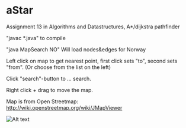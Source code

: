 # aStar
Assignment 13 in Algorithms and Datastructures, A*/dijkstra pathfinder

"javac *.java" to compile

"java MapSearch NO"
Will load nodes&edges for Norway

Left click on map to get nearest point, first click sets "to", second sets "from". (Or choose from the list on the left)

Click "search"-button to ... search.

Right click + drag to move the map.

Map is from Open Streetmap: http://wiki.openstreetmap.org/wiki/JMapViewer

![Alt text](http://i.imgur.com/HM5n9IF.png "MapSearch")



